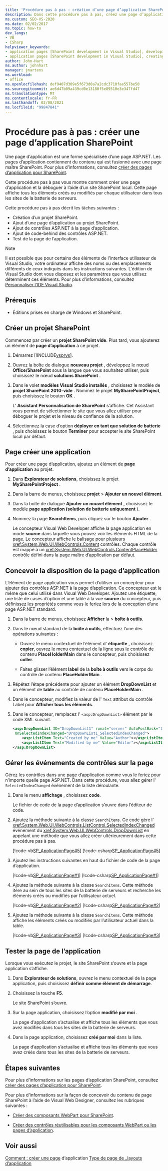 ```yaml
---
title: 'Procédure pas à pas : création d’une page d’application SharePoint | Microsoft Docs'
description: Dans cette procédure pas à pas, créez une page d’application (forme spécialisée d’une page ASP.NET), puis déboguez-la à l’aide d’un site SharePoint local.
ms.custom: SEO-VS-2020
ms.date: 02/02/2017
ms.topic: how-to
dev_langs:
- VB
- CSharp
helpviewer_keywords:
- application pages [SharePoint development in Visual Studio], developing
- application pages [SharePoint development in Visual Studio], creating
author: John-Hart
ms.author: johnhart
manager: jmartens
ms.workload:
- office
ms.openlocfilehash: def9407d309e5f673d0a7a2cdc3710fae557be50
ms.sourcegitcommit: ae6d47b09a439cd0e13180f5e89510e3e347fd47
ms.translationtype: MT
ms.contentlocale: fr-FR
ms.lasthandoff: 02/08/2021
ms.locfileid: "99847841"
---
```

# <a name="walkthrough-create-a-sharepoint-application-page"></a>Procédure pas à pas : créer une page d’application SharePoint

Une page d’application est une forme spécialisée d’une page ASP.NET. Les pages d’application contiennent du contenu qui est fusionné avec une page maître SharePoint. Pour plus d’informations, consultez [créer des pages d’application pour SharePoint](../sharepoint/creating-application-pages-for-sharepoint.md).

Cette procédure pas à pas vous montre comment créer une page d’application et la déboguer à l’aide d’un site SharePoint local. Cette page affiche tous les éléments créés ou modifiés par chaque utilisateur dans tous les sites de la batterie de serveurs.

Cette procédure pas à pas décrit les tâches suivantes :

- Création d’un projet SharePoint.
- Ajout d’une page d’application au projet SharePoint.
- Ajout de contrôles ASP.NET à la page d’application.
- Ajout de code-behind des contrôles ASP.NET.
- Test de la page de l’application.

> [!NOTE]
> Il est possible que pour certains des éléments de l'interface utilisateur de Visual Studio, votre ordinateur affiche des noms ou des emplacements différents de ceux indiqués dans les instructions suivantes. L'édition de Visual Studio dont vous disposez et les paramètres que vous utilisez déterminent ces éléments. Pour plus d’informations, consultez [Personnaliser l’IDE Visual Studio](../ide/personalizing-the-visual-studio-ide.md).

## <a name="prerequisites"></a>Prérequis

- Éditions prises en charge de Windows et SharePoint.

## <a name="create-a-sharepoint-project"></a>Créer un projet SharePoint

Commencez par créer un **projet SharePoint vide**. Plus tard, vous ajouterez un élément de **page d’application** à ce projet.

1. Démarrez [!INCLUDE[vsprvs](../sharepoint/includes/vsprvs-md.md)].

2. Ouvrez la boîte de dialogue **nouveau projet** , développez le nœud **Office/SharePoint** sous la langue que vous souhaitez utiliser, puis choisissez le nœud **solutions SharePoint** .

3. Dans le volet **modèles Visual Studio installés** , choisissez le modèle de **projet SharePoint 2010-vide** . Nommez le projet **MySharePointProject**, puis choisissez le bouton **OK** .

     L' **Assistant Personnalisation de SharePoint** s’affiche. Cet Assistant vous permet de sélectionner le site que vous allez utiliser pour déboguer le projet et le niveau de confiance de la solution.

4. Sélectionnez la case d’option **déployer en tant que solution de batterie** , puis choisissez le bouton **Terminer** pour accepter le site SharePoint local par défaut.

## <a name="create-an-application-page"></a>Page créer une application

Pour créer une page d’application, ajoutez un élément de **page d’application** au projet.

1. Dans **Explorateur de solutions**, choisissez le projet **MySharePointProject** .

2. Dans la barre de menus, choisissez **projet**  >  **Ajouter un nouvel élément**.

3. Dans la boîte de dialogue **Ajouter un nouvel élément** , choisissez le modèle **page application (solution de batterie uniquement** ).

4. Nommez la page **SearchItems**, puis cliquez sur le bouton **Ajouter** .

     Le concepteur Visual Web Developer affiche la page application en mode **source** dans laquelle vous pouvez voir les éléments HTML de la page. Le concepteur affiche le balisage pour plusieurs <xref:System.Web.UI.WebControls.Content> contrôles. Chaque contrôle est mappé à un <xref:System.Web.UI.WebControls.ContentPlaceHolder> contrôle défini dans la page maître d’application par défaut.

## <a name="design-the-layout-of-the-application-page"></a>Concevoir la disposition de la page d’application

L’élément de page application vous permet d’utiliser un concepteur pour ajouter des contrôles ASP.NET à la page d’application. Ce concepteur est le même que celui utilisé dans Visual Web Developer. Ajoutez une étiquette, une liste de cases d’option et une table à la vue **source** du concepteur, puis définissez les propriétés comme vous le feriez lors de la conception d’une page ASP.NET standard.

1. Dans la barre de menus, choisissez **Afficher** la  >  **boîte à outils**.

2. Dans le nœud standard de la **boîte à outils**, effectuez l’une des opérations suivantes :

    - Ouvrez le menu contextuel de l’élément d' **étiquette** , choisissez **copier**, ouvrez le menu contextuel de la ligne sous le contrôle de contenu **PlaceHolderMain** dans le concepteur, puis choisissez **coller**.

    - Faites glisser l’élément **label** de la **boîte à outils** vers le corps du contrôle de contenu **PlaceHolderMain** .

3. Répétez l’étape précédente pour ajouter un élément **DropDownList** et un élément de **table** au contrôle de contenu **PlaceHolderMain** .

4. Dans le concepteur, modifiez la valeur de l' `Text` attribut du contrôle Label pour **Afficher tous les éléments**.

5. Dans le concepteur, remplacez l' `<asp:DropDownList>` élément par le code XML suivant.

    ```xml
    <asp:DropDownList ID="DropDownList1" runat="server" AutoPostBack="true"
     OnSelectedIndexChanged="DropDownList1_SelectedIndexChanged">
        <asp:ListItem Text="Created by me" Value="Author"></asp:ListItem>
        <asp:ListItem Text="Modified by me" Value="Editor"></asp:ListItem>
    </asp:DropDownList>
    ```

## <a name="handle-the-events-of-controls-on-the-page"></a>Gérer les événements de contrôles sur la page

Gérez les contrôles dans une page d’application comme vous le feriez pour n’importe quelle page ASP.NET. Dans cette procédure, vous allez gérer l' `SelectedIndexChanged` événement de la liste déroulante.

1. Dans le menu **affichage** , choisissez **code**.

     Le fichier de code de la page d’application s’ouvre dans l’éditeur de code.

2. Ajoutez la méthode suivante à la classe `SearchItems`. Ce code gère l' <xref:System.Web.UI.WebControls.ListControl.SelectedIndexChanged> événement du <xref:System.Web.UI.WebControls.DropDownList> en appelant une méthode que vous allez créer ultérieurement dans cette procédure pas à pas.

     [!code-vb[SP_ApplicationPage#5](../sharepoint/codesnippet/VisualBasic/sp_applicationpage/layouts/sp_applicationpage/SearchItems.aspx.vb#5)]
     [!code-csharp[SP_ApplicationPage#5](../sharepoint/codesnippet/CSharp/sp_applicationpage/layouts/sp_applicationpage/SearchItems.aspx.cs#5)]

3. Ajoutez les instructions suivantes en haut du fichier de code de la page d’application.

     [!code-vb[SP_ApplicationPage#1](../sharepoint/codesnippet/VisualBasic/sp_applicationpage/layouts/sp_applicationpage/SearchItems.aspx.vb#1)]
     [!code-csharp[SP_ApplicationPage#1](../sharepoint/codesnippet/CSharp/sp_applicationpage/layouts/sp_applicationpage/SearchItems.aspx.cs#1)]

4. Ajoutez la méthode suivante à la classe `SearchItems`. Cette méthode itère au sein de tous les sites de la batterie de serveurs et recherche les éléments créés ou modifiés par l’utilisateur actuel.

     [!code-vb[SP_ApplicationPage#2](../sharepoint/codesnippet/VisualBasic/sp_applicationpage/layouts/sp_applicationpage/SearchItems.aspx.vb#2)]
     [!code-csharp[SP_ApplicationPage#2](../sharepoint/codesnippet/CSharp/sp_applicationpage/layouts/sp_applicationpage/SearchItems.aspx.cs#2)]

5. Ajoutez la méthode suivante à la classe `SearchItems`. Cette méthode affiche les éléments créés ou modifiés par l’utilisateur actuel dans la table.

     [!code-vb[SP_ApplicationPage#3](../sharepoint/codesnippet/VisualBasic/sp_applicationpage/layouts/sp_applicationpage/SearchItems.aspx.vb#3)]
     [!code-csharp[SP_ApplicationPage#3](../sharepoint/codesnippet/CSharp/sp_applicationpage/layouts/sp_applicationpage/SearchItems.aspx.cs#3)]

## <a name="test-the-application-page"></a>Tester la page de l’application

Lorsque vous exécutez le projet, le site SharePoint s’ouvre et la page application s’affiche.

1. Dans **Explorateur de solutions**, ouvrez le menu contextuel de la page application, puis choisissez **définir comme élément de démarrage**.

2. Choisissez la touche **F5**.

     Le site SharePoint s’ouvre.

3. Sur la page application, choisissez l’option **modifié par moi** .

     La page d’application s’actualise et affiche tous les éléments que vous avez modifiés dans tous les sites de la batterie de serveurs.

4. Dans la page application, choisissez **créé par moi** dans la liste.

     La page d’application s’actualise et affiche tous les éléments que vous avez créés dans tous les sites de la batterie de serveurs.

## <a name="next-steps"></a>Étapes suivantes

Pour plus d’informations sur les pages d’application SharePoint, consultez [créer des pages d’application pour SharePoint](../sharepoint/creating-application-pages-for-sharepoint.md).

Pour plus d’informations sur la façon de concevoir du contenu de page SharePoint à l’aide de Visual Web Designer, consultez les rubriques suivantes :

- [Créer des composants WebPart pour SharePoint](../sharepoint/creating-web-parts-for-sharepoint.md).

- [Créer des contrôles réutilisables pour les composants WebPart ou les pages d’application](../sharepoint/creating-reusable-controls-for-web-parts-or-application-pages.md).

## <a name="see-also"></a>Voir aussi

[Comment : créer une page](../sharepoint/how-to-create-an-application-page.md) 
 d’application [Type de page de _layouts d’application](/previous-versions/office/aa979604(v=office.14))
